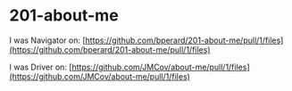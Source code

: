 # 201-about-me

I was Navigator on: [https://github.com/bperard/201-about-me/pull/1/files](https://github.com/bperard/201-about-me/pull/1/files)

I was Driver on: [https://github.com/JMCov/about-me/pull/1/files](https://github.com/JMCov/about-me/pull/1/files)
